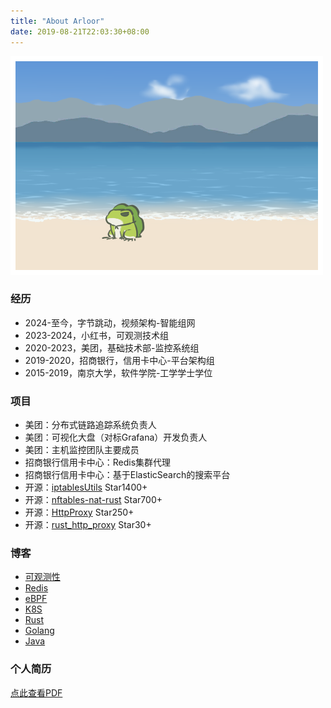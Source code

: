 ```yaml
---
title: "About Arloor"
date: 2019-08-21T22:03:30+08:00
---
```


![](/img/青蛙海.png)

### 经历

- 2024-至今，字节跳动，视频架构-智能组网
- 2023-2024，小红书，可观测技术组
- 2020-2023，美团，基础技术部-监控系统组
- 2019-2020，招商银行，信用卡中心-平台架构组
- 2015-2019，南京大学，软件学院-工学学士学位

### 项目

- 美团：分布式链路追踪系统负责人
- 美团：可视化大盘（对标Grafana）开发负责人
- 美团：主机监控团队主要成员
- 招商银行信用卡中心：Redis集群代理
- 招商银行信用卡中心：基于ElasticSearch的搜索平台
- 开源：[iptablesUtils](https://github.com/arloor/iptablesUtils) Star1400+
- 开源：[nftables-nat-rust](https://github.com/arloor/nftables-nat-rust) Star700+
- 开源：[HttpProxy](https://github.com/arloor/HttpProxy) Star250+
- 开源：[rust_http_proxy](https://github.com/arloor/rust_http_proxy) Star30+

### 博客

- [可观测性](https://www.arloor.com/tags/obs/)
- [Redis](https://www.arloor.com/tags/redis/)
- [eBPF](https://www.arloor.com/tags/ebpf/)
- [K8S](https://www.arloor.com/tags/k8s/)
- [Rust](https://www.arloor.com/tags/rust/)
- [Golang](https://www.arloor.com/tags/golang/)
- [Java](https://www.arloor.com/tags/java/)

### 个人简历

[点此查看PDF](/刘港欢简历.pdf)